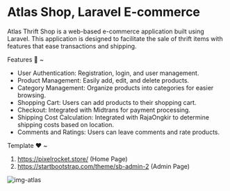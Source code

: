 # Atlas Shop, Laravel E-commerce

Atlas Thrift Shop is a web-based e-commerce application built using Laravel. This application is designed to facilitate the sale of thrift items with features that ease transactions and shipping.

Features 🚀 ~
- User Authentication: Registration, login, and user management.
- Product Management: Easily add, edit, and delete products.
- Category Management: Organize products into categories for easier browsing.
- Shopping Cart: Users can add products to their shopping cart.
- Checkout: Integrated with Midtrans for payment processing.
- Shipping Cost Calculation: Integrated with RajaOngkir to determine shipping costs based on location.
- Comments and Ratings: Users can leave comments and rate products.

Template ❤ ~

1. https://pixelrocket.store/ (Home Page)
2. https://startbootstrap.com/theme/sb-admin-2 (Admin Page)

![img-atlas](https://github.com/titosunu/laravel-commerce/blob/main/public/img/img.png)
